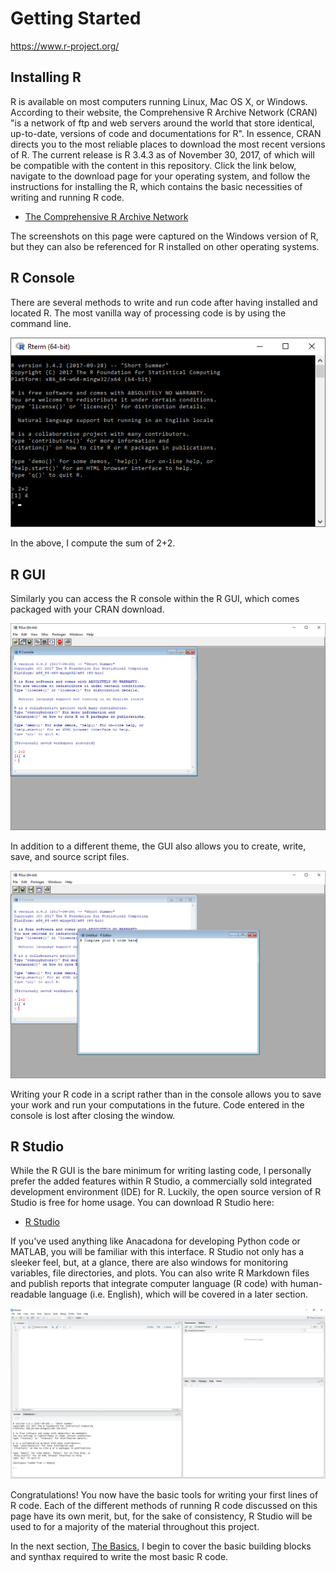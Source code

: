 # Getting Started
https://www.r-project.org/


## Installing R
R is available on most computers running Linux, Mac OS X, or Windows. According to their website, the Comprehensive R Archive Network (CRAN) "is a network of ftp and web servers around the world that store identical, up-to-date, versions of code and documentations for R". In essence, CRAN directs you to the most reliable places to download the most recent versions of R. The current release is R 3.4.3 as of November 30, 2017, of which will be compatible with the content in this repository. Click the link below, navigate to the download page for your operating system, and follow the instructions for installing the R, which contains the basic necessities of writing and running R code.

* [The Comprehensive R Archive Network](https://cran.r-project.org/ "CRAN Homepage")

The screenshots on this page were captured on the Windows version of R, but they can also be referenced for R installed on other operating systems.

## R Console
There are several methods to write and run code after having installed and located R. The most vanilla way of processing code is by using the command line.

![cmd_line]

In the above, I compute the sum of 2+2. 

## R GUI
Similarly you can access the R console within the R GUI, which comes packaged with your CRAN download.

![gui]

In addition to a different theme, the GUI also allows you to create, write, save, and source script files.

![script]

Writing your R code in a script rather than in the console allows you to save your work and run your computations in the future. Code entered in the console is lost after closing the window.


## R Studio
While the R GUI is the bare minimum for writing lasting code, I personally prefer the added features within R Studio, a commercially sold integrated development environment (IDE) for R. Luckily, the open source version of R Studio is free for home usage. You can download R Studio here:

* [R Studio](https://www.rstudio.com/products/rstudio/download/ "R Studio Download")

If you've used anything like Anacadona for developing Python code or MATLAB, you will be familiar with this interface. R Studio not only has a sleeker feel, but, at a glance, there are also windows for monitoring variables, file directories, and plots. You can also write R Markdown files and publish reports that integrate computer language (R code) with human-readable language (i.e. English), which will be covered in a later section.

![rstudio]

Congratulations! You now have the basic tools for writing your first lines of R code. Each of the different methods of running R code discussed on this page have its own merit, but, for the sake of consistency, R Studio will be used to for a majority of the material throughout this project.

In the next section, [The Basics](https://github.com/stowingJunK/r-for-fantasy-football/blob/master/ffball/01_the_basics/01_introduction.md), I begin to cover the basic building blocks and synthax required to write the most basic R code.

[cmd_line]: https://github.com/stowingJunK/r-for-fantasy-football/blob/master/ffball/00_getting_started/r_cmd_line.PNG "R Command Line"
[gui]: https://github.com/stowingJunK/r-for-fantasy-football/blob/master/ffball/00_getting_started/r_gui.PNG "R Gui"
[script]: https://github.com/stowingJunK/r-for-fantasy-football/blob/master/ffball/00_getting_started/r_gui_new_script.PNG "R Gui New Script"
[rstudio]: https://github.com/stowingJunK/r-for-fantasy-football/blob/master/ffball/00_getting_started/r_studio.PNG "R Studio"
